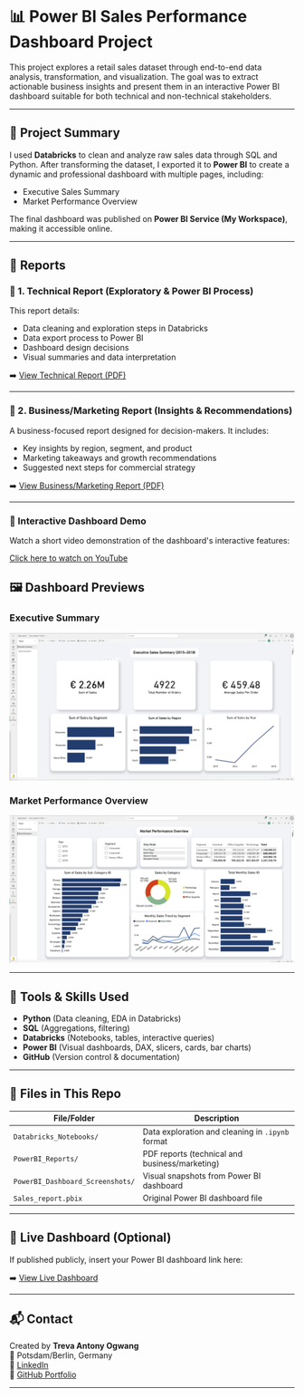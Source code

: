 # 📊 Power BI Sales Performance Dashboard Project

This project explores a retail sales dataset through end-to-end data analysis, transformation, and visualization. The goal was to extract actionable business insights and present them in an interactive Power BI dashboard suitable for both technical and non-technical stakeholders.

---

## 🧠 Project Summary

I used **Databricks** to clean and analyze raw sales data through SQL and Python. After transforming the dataset, I exported it to **Power BI** to create a dynamic and professional dashboard with multiple pages, including:

- Executive Sales Summary
- Market Performance Overview

The final dashboard was published on **Power BI Service (My Workspace)**, making it accessible online.

---

## 📌 Reports

### 📘 1. Technical Report (Exploratory & Power BI Process)
This report details:
- Data cleaning and exploration steps in Databricks
- Data export process to Power BI
- Dashboard design decisions
- Visual summaries and data interpretation

➡️ [View Technical Report (PDF)](PowerBI_Reports/Technical_report.pdf)

---

### 📗 2. Business/Marketing Report (Insights & Recommendations)
A business-focused report designed for decision-makers. It includes:
- Key insights by region, segment, and product
- Marketing takeaways and growth recommendations
- Suggested next steps for commercial strategy

➡️ [View Business/Marketing Report (PDF)](PowerBI_Reports/Marketing_report.pdf)

---

### 🎥 Interactive Dashboard Demo

Watch a short video demonstration of the dashboard's interactive features:

[Click here to watch on YouTube](https://youtu.be/w2pjmoucwtY?si=609x_w7ytHcw-lk2)


## 🖼️ Dashboard Previews

### Executive Summary  
![Executive Dashboard](PowerBI_Dashboard_Screenshots/Executive_sales_summary.png)

### Market Performance Overview  
![Market Performance Overview](PowerBI_Dashboard_Screenshots/Market_performance_overview.png)

---

## 🧰 Tools & Skills Used

- **Python** (Data cleaning, EDA in Databricks)
- **SQL** (Aggregations, filtering)
- **Databricks** (Notebooks, tables, interactive queries)
- **Power BI** (Visual dashboards, DAX, slicers, cards, bar charts)
- **GitHub** (Version control & documentation)

---

## 📁 Files in This Repo

| File/Folder | Description |
|-------------|-------------|
| `Databricks_Notebooks/` | Data exploration and cleaning in `.ipynb` format |
| `PowerBI_Reports/` | PDF reports (technical and business/marketing) |
| `PowerBI_Dashboard_Screenshots/` | Visual snapshots from Power BI dashboard |
| `Sales_report.pbix` | Original Power BI dashboard file |

---

## 🔗 Live Dashboard (Optional)

If published publicly, insert your Power BI dashboard link here:

➡️ [View Live Dashboard](https://app.powerbi.com/...)

---

## 📬 Contact

Created by **Treva Antony Ogwang**  
📍 Potsdam/Berlin, Germany  
🔗 [LinkedIn](https://www.linkedin.com/in/treva-ogwang-87235626b/)  
📁 [GitHub Portfolio](https://github.com/Begge10850)

---


